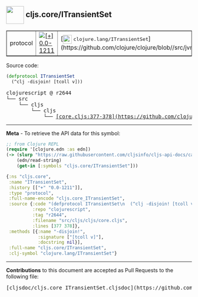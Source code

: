 ## <img width="48px" valign="middle" src="http://i.imgur.com/Hi20huC.png"> cljs.core/ITransientSet

 <table border="1">
<tr>

<td>protocol</td>
<td><a href="https://github.com/cljsinfo/cljs-api-docs/tree/0.0-1211"><img valign="middle" alt="[+] 0.0-1211" src="https://img.shields.io/badge/+-0.0--1211-lightgrey.svg"></a> </td>
<td>
[<img height="24px" valign="middle" src="http://i.imgur.com/1GjPKvB.png"> <samp>clojure.lang/ITransientSet</samp>](https://github.com/clojure/clojure/blob//src/jvm/clojure/lang/ITransientSet.java)
</td>
</tr>
</table>






Source code:

```clj
(defprotocol ITransientSet
  (^clj -disjoin! [tcoll v]))
```

 <pre>
clojurescript @ r2644
└── src
    └── cljs
        └── cljs
            └── <ins>[core.cljs:377-378](https://github.com/clojure/clojurescript/blob/r2644/src/cljs/cljs/core.cljs#L377-L378)</ins>
</pre>


---

__Meta__ - To retrieve the API data for this symbol:

```clj
;; from Clojure REPL
(require '[clojure.edn :as edn])
(-> (slurp "https://raw.githubusercontent.com/cljsinfo/cljs-api-docs/catalog/cljs-api.edn")
    (edn/read-string)
    (get-in [:symbols "cljs.core/ITransientSet"]))
```

```clj
{:ns "cljs.core",
 :name "ITransientSet",
 :history [["+" "0.0-1211"]],
 :type "protocol",
 :full-name-encode "cljs.core_ITransientSet",
 :source {:code "(defprotocol ITransientSet\n  (^clj -disjoin! [tcoll v]))",
          :repo "clojurescript",
          :tag "r2644",
          :filename "src/cljs/cljs/core.cljs",
          :lines [377 378]},
 :methods [{:name "-disjoin!",
            :signature ["[tcoll v]"],
            :docstring nil}],
 :full-name "cljs.core/ITransientSet",
 :clj-symbol "clojure.lang/ITransientSet"}

```

---

__Contributions__ to this document are accepted as Pull Requests to the following file:

 <pre>
[cljsdoc/cljs.core_ITransientSet.cljsdoc](https://github.com/cljsinfo/cljs-api-docs/blob/master/cljsdoc/cljs.core_ITransientSet.cljsdoc)
</pre>

